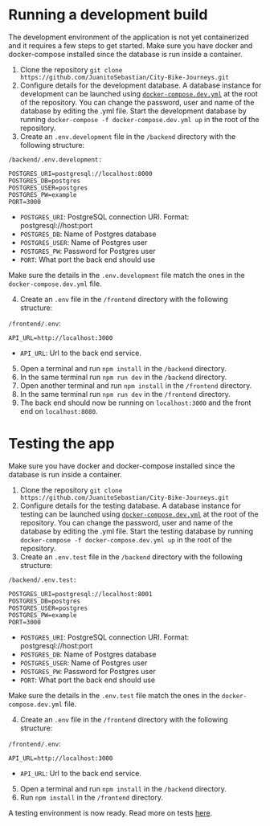 # Running a development build
The development environment of the application is not yet containerized and it requires a few steps to get started. Make sure you have docker and docker-compose installed since the database is run inside a container.

1. Clone the repository `git clone https://github.com/JuanitoSebastian/City-Bike-Journeys.git`
2. Configure details for the development database. A database instance for development can be launched using [`docker-compose.dev.yml`](https://github.com/JuanitoSebastian/City-Bike-Journeys/blob/main/docker-compose.dev.yml) at the root of the repository. You can change the password, user and name of the database by editing the .yml file. Start the development database by running `docker-compose -f docker-compose.dev.yml up` in the root of the repository.
3. Create an `.env.development` file in the `/backend` directory with the following structure:

`/backend/.env.development:`
```
POSTGRES_URI=postgresql://localhost:8000
POSTGRES_DB=postgres
POSTGRES_USER=postgres
POSTGRES_PW=example
PORT=3000
```
- `POSTGRES_URI`: PostgreSQL connection URI. Format: postgresql://host:port
- `POSTGRES_DB`: Name of Postgres database
- `POSTGRES_USER`: Name of Postgres user
- `POSTGRES_PW`: Password for Postgres user
- `PORT`: What port the back end should use

Make sure the details in the `.env.development` file match the ones in the `docker-compose.dev.yml` file.

4. Create an `.env` file in the `/frontend` directory with the following structure:

`/frontend/.env`:
```
API_URL=http://localhost:3000
```
- `API_URL`: Url to the back end service.

5. Open a terminal and run `npm install` in the `/backend` directory.
6. In the same terminal run `npm run dev` in the `/backend` directory.
7. Open another terminal and run `npm install` in the `/frontend` directory.
8. In the same terminal run `npm run dev` in the `/frontend` directory.
9. The back end should now be running on `localhost:3000` and the front end on `localhost:8080`.

# Testing the app
Make sure you have docker and docker-compose installed since the database is run inside a container.

1. Clone the repository `git clone https://github.com/JuanitoSebastian/City-Bike-Journeys.git`
2. Configure details for the testing database. A database instance for testing can be launched using [`docker-compose.dev.yml`](https://github.com/JuanitoSebastian/City-Bike-Journeys/blob/main/docker-compose.dev.yml) at the root of the repository. You can change the password, user and name of the database by editing the .yml file. Start the testing database by running `docker-compose -f docker-compose.dev.yml up` in the root of the repository.
3. Create an `.env.test` file in the `/backend` directory with the following structure:

`/backend/.env.test:`
```
POSTGRES_URI=postgresql://localhost:8001
POSTGRES_DB=postgres
POSTGRES_USER=postgres
POSTGRES_PW=example
PORT=3000
```
- `POSTGRES_URI`: PostgreSQL connection URI. Format: postgresql://host:port
- `POSTGRES_DB`: Name of Postgres database
- `POSTGRES_USER`: Name of Postgres user
- `POSTGRES_PW`: Password for Postgres user
- `PORT`: What port the back end should use

Make sure the details in the `.env.test` file match the ones in the `docker-compose.dev.yml` file.

4. Create an `.env` file in the `/frontend` directory with the following structure:

`/frontend/.env`:
```
API_URL=http://localhost:3000
```
- `API_URL`: Url to the back end service.

5. Open a terminal and run `npm install` in the `/backend` directory.
6. Run `npm install` in the `/frontend` directory.

A testing environment is now ready. Read more on tests [here](https://github.com/JuanitoSebastian/City-Bike-Journeys/blob/main/docs/testing.md).